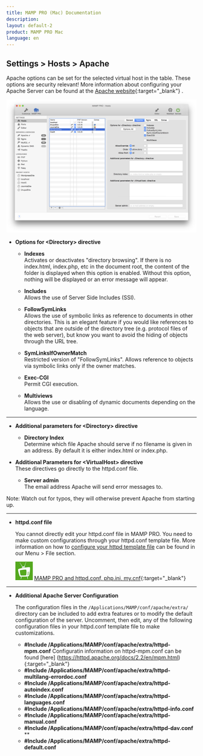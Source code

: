 ```yaml
---
title: MAMP PRO (Mac) Documentation
description: 
layout: default-2
product: MAMP PRO Mac
language: en
---
```


## Settings > Hosts > Apache

Apache options can be set for the selected virtual host in the table. These options are security relevant! More information about configuring your Apache Server can be found at the [Apache website](https://httpd.apache.org/docs/2.2/){:target="_blank"} .

![MAMP](Apache.png)

*  **Options for &lt;Directory&gt; directive**  

    *  **Indexes**  
       Activates or deactivates "directory browsing". If there is no index.html, index.php, etc in the document root,
       the content of the folder is displayed when this option is enabled. Without this option, nothing will be displayed
       or an error message will appear.

   *  **Includes**  
       Allows the use of Server Side Includes (SSI).

    *  **FollowSymLinks**  
       Allows the use of symbolic links as reference to documents in other directories. This is an elegant feature if
       you would like references to objects that are outside of the directory tree (e.g. protocol files of the web server),
       but know you want to avoid the hiding of objects through the URL tree.

    *  **SymLinksIfOwnerMatch**  
       Restricted version of "FollowSymLinks". Allows reference to objects via symbolic links only if the owner matches.

    *  **Exec-CGI**  
       Permit CGI execution.

    *  **Multiviews**  
       Allows the use or disabling of dynamic documents depending on the language.

---

*  **Additional parameters for &lt;Directory&gt; directive**  

   *  **Directory Index**  
      Determine which file Apache should serve if no filename is given in an address.
      By default it is either index.html or index.php.

*  **Additional Parameters for &lt;VirtualHost&gt; directive**  
   These directives go directly to the httpd.conf file. 


   *  **Server admin**  
      The email address Apache will send error messages to.

<div class="alert" role="alert">
Note: Watch out for typos, they will otherwise prevent Apache from starting up.
</div>

---

*  **httpd.conf file**  

   You cannot directly edit your httpd.conf file in MAMP PRO. You need to make custom configurations through your httpd.conf template file. More information on how to [configure your httpd template file](../../../Menu/File#edit_templates) can be found in our Menu > File section.

   ![MAMP](../../../Videos/MAMPtv.png) [MAMP PRO and httpd.conf, php.ini, my.cnf](https://www.youtube.com/watch?v=tYLykP2CxMM){:target="_blank"}

---

*  **Additional Apache Server Configuration**

   The configuration files in the `/Applications/MAMP/conf/apache/extra/` directory can be included to add extra features or to    modify the default configuration of the server. Uncomment, then edit, any of the following configuration files in your httpd.conf template file to make customizations.

      *  **#Include /Applications/MAMP/conf/apache/extra/httpd-mpm.conf**
         Configuratin information on httpd-mpm.conf can be found [here] (https://httpd.apache.org/docs/2.2/en/mpm.html){:target="_blank"}
      *  **#Include /Applications/MAMP/conf/apache/extra/httpd-multilang-errordoc.conf**  
      *  **#Include /Applications/MAMP/conf/apache/extra/httpd-autoindex.conf**  
      *  **#Include /Applications/MAMP/conf/apache/extra/httpd-languages.conf**  
      *  **#Include /Applications/MAMP/conf/apache/extra/httpd-info.conf**  
      *  **#Include /Applications/MAMP/conf/apache/extra/httpd-manual.conf**  
      *  **#Include /Applications/MAMP/conf/apache/extra/httpd-dav.conf**  **  
      *  **#Include /Applications/MAMP/conf/apache/extra/httpd-default.conf**  

